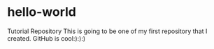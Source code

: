 # hello-world
Tutorial Repository
This is going to be one of my first repository that I 
created.
GitHub is cool:):):)
